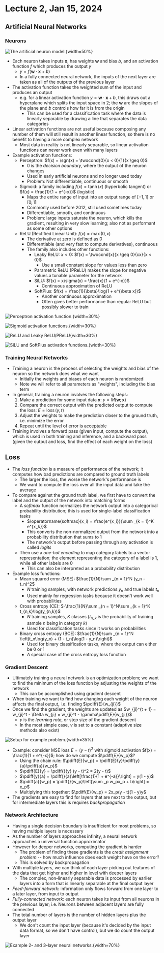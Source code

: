 # Lecture 2, Jan 15, 2024

## Artificial Neural Networks

### Neurons

![The artificial neuron model.](./imgs/lec2_1.png){width=50%}

* Each neuron takes inputs $\bm x$, has weights $\bm w$ and bias $b$, and an activation function $f$ which produces the output $y$
	* $y = f(\bm w \cdot \bm x + b)$
	* In a fully connected neural network, the inputs of the next layer are taken as all of the outputs of the previous layer
* The activation function takes the weighted sum of the input and produces an output
	* e.g. for a linear activation function $y = \bm w \cdot \bm x + b$, this draws out a hyperplane which splits the input space in 2; the $\bm w$ are the slopes of the plane and $b$ controls how far it is from the origin
		* This can be used for a classification task where the data is linearly separable by drawing a line that separates the data categories
* Linear activation functions are not useful because composing any number of them will still result in another linear function, so there is no benefit to having a more complex network
	* Most data in reality is not linearly separable, so linear activation functions can never work even with many layers
* Example activation functions:
	* Perceptron: $f(x) = \sgn(x) = \twocond{0}{x < 0}{1}{x \geq 0}$
		* $0$ is the *decision boundary*, where the output of the neuron changes
		* Used in early artificial neurons and no longer used today
		* Problem: Not differentiable, continuous or smooth
	* Sigmoid: a family including $f(x) = \tanh(x)$ (hyperbolic tangent) or $f(x) = \frac{1}{1 + e^{-x}}$ (logistic)
		* Maps the entire range of input into an output range of $[-1, 1]$ or $[0, 1]$
		* Commonly used before 2012, still used sometimes today
		* Differentiable, smooth, and continuous
		* Problem: large inputs saturate the neuron, which kills the gradient, resulting in very slow learning; also not as performant as some other options
	* ReLU (Rectified Linear Unit): $f(x) = \max(0, x)$
		* The derivative at zero is defined as 0
		* Differentiable (and very fast to compute derivatives), continuous
		* The family also includes other functions:
			* Leaky ReLU: $x < 0$: $f(x) = \twocond{x}{x \geq 0}{cx}{x < 0}$
				* Use a small constant slope for values less than zero
			* Parametric ReLU (PReLU) makes the slope for negative values a tunable parameter for the network
			* SiLU: $f(x) = x\sigma(x) = \frac{x}{1 + e^{-x}}$
				* Continuous approximation of ReLU
			* SoftPlus: $f(x) = \frac{1}{\beta}\log(1 + e^{\beta x})$
				* Another continuous approximation
				* Often gives better performance than regular ReLU but possibly slower to train

![Perceptron activation function.](./imgs/lec2_5.png){width=30%}

![Sigmoid activation functions.](./imgs/lec2_4.png){width=30%}

![ReLU and Leaky ReLU/PReLU](./imgs/lec2_3.png){width=30%}

![SiLU and SoftPlus activation functions.](./imgs/lec2_2.png){width=30%}

### Training Neural Networks

* Training a neuron is the process of selecting the weights and bias of the neuron so the network does what we want
	* Initially the weights and biases of each neuron is randomized
	* Note we will refer to all parameters as "weights", including the bias term
* In general, training a neuron involves the following steps:
	1. Make a prediction for some input data $\bm x$: $y = M(\bm w; \bm x)$
	2. Compare the correct output with the predicted output to compute the loss: $E = \operatorname{loss}(y, t)$
	3. Adjust the weights to make the prediction closer to the ground truth, i.e. minimize the error
	4. Repeat until the level of error is acceptable
* Training involves a forward pass (given input, compute the output), which is used in both training and inference, and a backward pass (given the output and loss, find the effect of each weight on the loss)

## Loss

* The *loss function* is a measure of performance of the network; it computes how bad predictions are compared to ground truth labels
	* The larger the loss, the worse the network's performance is
	* We want to compute the loss over all the input data and take the average
* To compare against the ground truth label, we first have to convert the label and the output of the network into matching forms
	* A *softmax* function normalizes the network output into a categorical probability distribution; this is used for single-label classification tasks
		* $\operatorname{softmax}(x_i) = \frac{e^{x_i}}{\sum _{k = 1}^K e^{x_k}}$
		* This converts the non-normalized output from the network into a probability distribution that sums to 1
		* The network's output before passing through any activation is called *logits*
	* Then use a *one-hot encoding* to map category labels to a vector representation; the element representing the category of a label is 1, while all other labels are 0
		* This can also be interpreted as a probability distribution
* Example loss functions:
	* Mean squared error (MSE): $\frac{1}{N}\sum _{n = 1}^N (y_n - t_n)^2$
		* $N$ training samples, with network predictions $y_n$ and true labels $t_n$
		* Used mainly for regression tasks because it doesn't work well with probabilities
	* Cross entropy (CE): $-\frac{1}{N}\sum _{n = 1}^N\sum _{k = 1}^K t_{n,k}\log(y_{n,k})$
		* $N$ training samples, $K$ classes ($t_{n,k}$ is the probability of training sample $n$ being in category $k$)
		* Used for classification tasks since it works on probabilities
	* Binary cross entropy (BCE): $\frac{1}{N}\sum _{n = 1}^N \left(t_n\log(y_n) + (1 - t_n)\log(1 - y_n)\right)$
		* Used for binary classification tasks, where the output can either be 0 or 1
		* A special case of the cross entropy loss function

### Gradient Descent

* Ultimately training a neural network is an optimization problem; we want to find the minimum of the loss function by adjusting the weights of the network
	* This can be accomplished using gradient descent
* When training we want to find how changing each weight of the neuron affects the final output, i.e. finding $\pdiff{E}{w_{ji}}$
* Once we find the gradient, the weights are updated as $w_{ji}^{t + 1} = w_{ji}^t - \Delta w_{ji} = w_{ji}^t - \gamma\pdiff{E}{w_{ji}}$
	* $\gamma$ is the *learning rate*, or step size of the gradient descent
	* In the most simple case, $\gamma$ is set to a constant (adaptive size methods also exist)

![Setup for example problem.](./imgs/lec2_6.png){width=35%}

* Example: consider MSE loss $E = (y - t)^2$ with sigmoid activation $f(x) = \frac{1}{1 + e^{-x}}$; how do we compute $\pdiff{E}{w_p}$?
	* Using the chain rule: $\pdiff{E}{w_p} = \pdiff{E}{y}\pdiff{y}{a}\pdiff{a}{w_p}$
	* $\pdiff{E}{y} = \pdiff{}{y} (y - t)^2 = 2(y - t)$
	* $\pdiff{y}{a} = \pdiff{}{a}\left[\frac{1}{1 + e^{-a}}\right] = y(1 - y)$
	* $\pdiff{a}{w_p} = \pdiff{}{w_p}\left[\sum _p w_px_p + b\right] = x_p$
	* Multiplying this together: $\pdiff{E}{w_p} = 2x_p(y - t)(1 - y)y$
* The gradients are easy to find for layers that are next to the output, but for intermediate layers this is requires *backpropagation*

### Network Architecture

* Having a single decision boundary is insufficient for most problems, so having multiple layers is necessary
* As the number of layers approaches infinity, a neural network approaches a universal function approximator
* However for deeper networks, computing the gradient is harder
	* The problem of finding these gradients is the *credit assignment problem* -- how much influence does each weight have on the error?
	* This is solved by backpropagation
* With multiple layers, we can think of each layer picking out features of the data that get higher and higher in level with deeper layers
	* The complex, non-linearly separable data is processed by earlier layers into a form that is linearly separable at the final output layer
* *Feed-forward network*: information only flows forward from one layer to a later layer, from input to output
* *Fully-connected network*: each neuron takes its input from all neurons in the previous layer; i.e. Neurons between adjacent layers are fully connected
* The total number of layers is the number of hidden layers plus the output layer
	* We don't count the input layer (because it's decided by the input data format, so we don't have control), but we do count the output layer

![Example 2- and 3-layer neural networks.](imgs/lec2_7.png){width=70%}

